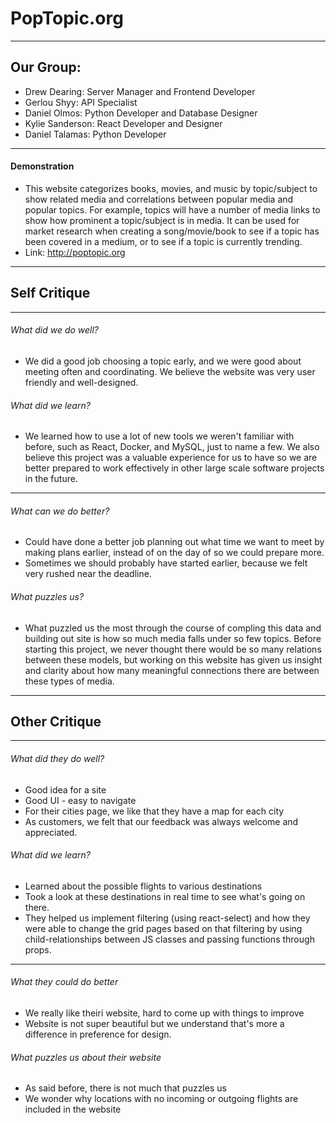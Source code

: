 ﻿# PopTopic.org

---
## Our Group:

* Drew Dearing: Server Manager and Frontend Developer
* Gerlou Shyy: API Specialist
* Daniel Olmos: Python Developer and Database Designer
* Kylie Sanderson: React Developer and Designer
* Daniel Talamas: Python Developer

---
#### Demonstration

* This website categorizes books, movies, and music by topic/subject to show related media and correlations between popular media and popular topics. For example, topics will have a number of media links to show how prominent a topic/subject is in media. It can be used for market research when creating a song/movie/book to see if a topic has been covered in a medium, or to see if a topic is currently trending. 
* Link: http://poptopic.org

---

## Self Critique

---
###### What did we do well?

* We did a good job choosing a topic early, and we were good about meeting often and coordinating. We believe the website was very user friendly and well-designed.


###### What did we learn?

* We learned how to use a lot of new tools we weren't familiar with before, such as React, Docker, and MySQL, just to name a few. We also believe this project was a valuable experience for us to have so we are better prepared to work effectively in other large scale software projects in the future.

---
###### What can we do better?

* Could have done a better job planning out what time we want to meet by making plans earlier, instead of on the day of so we could prepare more.
* Sometimes we should probably have started earlier, because we felt very rushed near the deadline.


###### What puzzles us?

* What puzzled us the most through the course of compling this data and building out site is how so much media falls under so few topics. Before starting this project, we never thought there would be so many relations between these models, but working on this website has given us insight and clarity about how many meaningful connections there are between these types of media.

---

## Other Critique

---
###### What did they do well?

* Good idea for a site
* Good UI - easy to navigate
* For their cities page, we like that they have a map for each city
* As customers, we felt that our feedback was always welcome and appreciated.


###### What did we learn?

* Learned about the possible flights to various destinations
* Took a look at these destinations in real time to see what's going on there. 
* They helped us implement filtering (using react-select) and how they were able to change the grid pages based on that filtering by using child-relationships between JS classes and passing functions through props.

---
###### What they could do better

* We really like theiri website, hard to come up with things to improve
* Website is not super beautiful but we understand that's more a difference in preference for design.


###### What puzzles us about their website

* As said before, there is not much that puzzles us
* We wonder why locations with no incoming or outgoing flights are included in the website